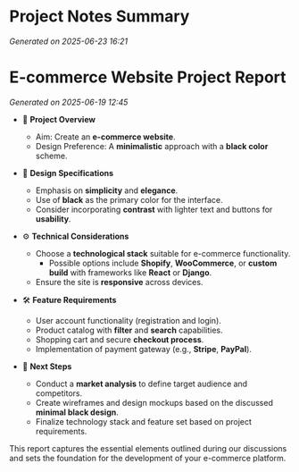 # Project Notes Summary

*Generated on 2025-06-23 16:21*

# E-commerce Website Project Report

*Generated on 2025-06-19 12:45*

- 🛒 **Project Overview**
  - Aim: Create an **e-commerce website**.
  - Design Preference: A **minimalistic** approach with a **black color** scheme.

- 🎨 **Design Specifications**
  - Emphasis on **simplicity** and **elegance**.
  - Use of **black** as the primary color for the interface.
  - Consider incorporating **contrast** with lighter text and buttons for **usability**.

- ⚙️ **Technical Considerations**
  - Choose a **technological stack** suitable for e-commerce functionality.
    - Possible options include **Shopify**, **WooCommerce**, or **custom build** with frameworks like **React** or **Django**.
  - Ensure the site is **responsive** across devices.

- 🛠️ **Feature Requirements**
  - User account functionality (registration and login).
  - Product catalog with **filter** and **search** capabilities.
  - Shopping cart and secure **checkout process**.
  - Implementation of payment gateway (e.g., **Stripe**, **PayPal**).

- 📅 **Next Steps**
  - Conduct a **market analysis** to define target audience and competitors.
  - Create wireframes and design mockups based on the discussed **minimal black design**.
  - Finalize technology stack and feature set based on project requirements. 

This report captures the essential elements outlined during our discussions and sets the foundation for the development of your e-commerce platform.